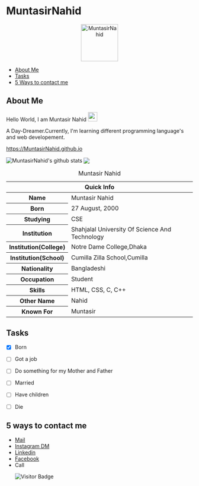 # MuntasirNahid
<p align='center'><img src="https://amensah.com/ezcoder/extras/Easy_Coder_Logo_LowRes.jpg" alt="MuntasirNahid" width="100" height="100"></p>

* [About Me](#about-me)
* [Tasks](#tasks)
* [5 Ways to contact me](#5-ways-to-contact-me)

## About Me

Hello World, I am Muntasir Nahid <img src="https://media.giphy.com/media/hvRJCLFzcasrR4ia7z/giphy.gif" width="25px">

A Day-Dreamer.Currently, I'm learning different programming language's and web developement.

https://MuntasirNahid.github.io

<img align="center" src="https://github-readme-stats.vercel.app/api?username=MuntasirNahid&show_icons=true&include_all_commits=true&theme=radical" alt="MuntasirNahid's github stats" />
<img align="center" src="https://github-readme-stats.vercel.app/api/top-langs/?username=MuntasirNahid&layout=compact&theme=radical" />

<table>
<caption>Muntasir Nahid</caption>
<thead>
<tr>
<th colspan="2">Quick Info</th>
</tr>
</thead>
<tbody>
<tr><th scope='row'>Name</th><td>Muntasir Nahid</td></tr>
<tr><th scope='row'>Born</th><td><time datetime="2000-08-27 ">27 August, 2000</time></td></tr>
<tr><th scope='row'>Studying</th><td>CSE</td></tr>
<tr><th scope='row'>Institution</th><td>Shahjalal University Of Science And Technology</td></tr>
<tr><th scope='row'>Institution(College)</th><td>Notre Dame College,Dhaka</td></tr>
<tr><th scope='row'>Institution(School)</th><td>Cumilla Zilla School,Cumilla</td></tr>
<tr><th scope='row'>Nationality</th><td>Bangladeshi</td></tr>
<tr><th scope='row'>Occupation</th><td>Student</td></tr>
<tr><th scope='row'>Skills</th><td>HTML, CSS, C, C++</td></tr>
<tr><th scope='row'>Other Name</th><td>Nahid</td></tr>
<tr><th scope='row'>Known For</th><td>Muntasir</td></tr>
</tbody>
</table>

## Tasks

- [x] Born
- [ ] Got a job
- [ ] Do something for my Mother and Father
- [ ] Married
- [ ] Have children
- [ ] Die


## 5 ways to contact me

<ul>
<li><a href="muntasir19@student.sust.edu" rel="me">Mail</a>
<li><a href="https://www.instagram.com/muntasir_nahid/" rel="me">Instagram DM</a>
<li><a href="https://bd.linkedin.com/in/muntasir-nahid-b1634a1aa" rel="me">Linkedin</a>
<li><a href="https://www.facebook.com/muntasirmamun.nahid/" rel="me">Facebook</a>
<li>Call</li>
</li>

![Visitor Badge](https://visitor-badge.laobi.icu/badge?page_id=MuntasirNahid.MuntasirNahid)

